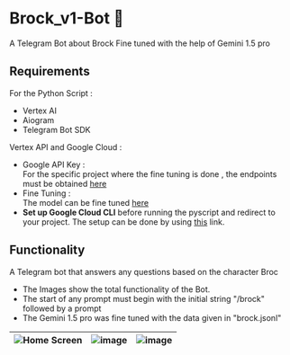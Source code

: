 # Brock_v1-Bot 🤖
A Telegram Bot about Brock Fine tuned with the help of Gemini 1.5 pro

## Requirements
For the Python Script :
* Vertex AI 
* Aiogram
* Telegram Bot SDK

Vertex API and Google Cloud :
* Google API Key : <br>
  For the specific project where the fine tuning is done , the endpoints must be obtained [here](https://aistudio.google.com/app/apikey)
* Fine Tuning : <br>
  The model can be fine tuned [here](https://console.cloud.google.com/vertex-ai/generative/language/gallery)
* **Set up Google Cloud CLI** before running the pyscript and redirect to your project. The setup can be done by using [this](https://cloud.google.com/sdk/docs/install) link.
  
  
## Functionality
A Telegram bot that answers any questions based on the character Broc <br>
* The Images show the total functionality of the Bot.
* The start of any prompt must begin with the initial string "/brock" followed by a prompt
* The Gemini 1.5 pro was fine tuned with the data given in "brock.jsonl"
  
| ![Home Screen](https://github.com/lgsurith/Brock_v1-Bot/assets/117572209/cdb8d41c-ceec-410c-b30b-e628ce043958) | ![image](https://github.com/lgsurith/Brock_v1-Bot/assets/117572209/cf8fcb8f-bb0a-41a0-bc2c-5fc5f5cc626b) | ![image](https://github.com/lgsurith/Brock_v1-Bot/assets/117572209/7c6522cc-c984-4cb1-8c65-91b8682222d9) |
|---|---|---|




